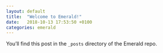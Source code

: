 ```yaml
---
layout: default
title:  "Welcome to Emerald!"
date:   2018-10-13 17:53:50 +0100
categories: emerald
---
```

You’ll find this post in the `_posts` directory of the Emerald repo.
